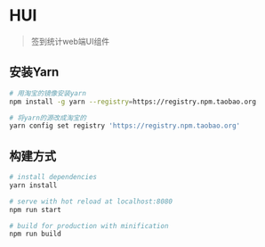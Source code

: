 # HUI

> 签到统计web端UI组件

## 安装Yarn 

``` bash
# 用淘宝的镜像安装yarn
npm install -g yarn --registry=https://registry.npm.taobao.org

# 将yarn的源改成淘宝的
yarn config set registry 'https://registry.npm.taobao.org'
```
## 构建方式

``` bash
# install dependencies
yarn install

# serve with hot reload at localhost:8080
npm run start

# build for production with minification
npm run build
```

